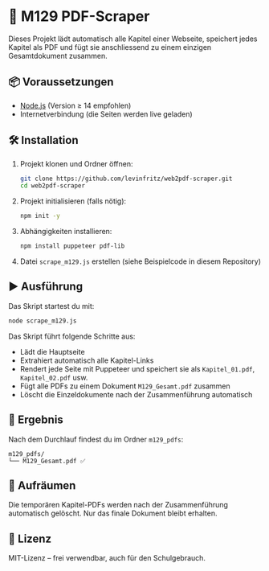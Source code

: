 # 🧾 M129 PDF-Scraper

Dieses Projekt lädt automatisch alle Kapitel einer Webseite, speichert jedes Kapitel als PDF und fügt sie anschliessend zu einem einzigen Gesamtdokument zusammen.

## 📦 Voraussetzungen

- [Node.js](https://nodejs.org/) (Version ≥ 14 empfohlen)
- Internetverbindung (die Seiten werden live geladen)

## 🛠️ Installation

1. Projekt klonen und Ordner öffnen:

   ```bash
   git clone https://github.com/levinfritz/web2pdf-scraper.git
   cd web2pdf-scraper
   ```

2. Projekt initialisieren (falls nötig):

   ```bash
   npm init -y
   ```

3. Abhängigkeiten installieren:

   ```bash
   npm install puppeteer pdf-lib
   ```

4. Datei `scrape_m129.js` erstellen (siehe Beispielcode in diesem Repository)

## ▶️ Ausführung

Das Skript startest du mit:

```bash
node scrape_m129.js
```

Das Skript führt folgende Schritte aus:

- Lädt die Hauptseite
- Extrahiert automatisch alle Kapitel-Links
- Rendert jede Seite mit Puppeteer und speichert sie als `Kapitel_01.pdf`, `Kapitel_02.pdf` usw.
- Fügt alle PDFs zu einem Dokument `M129_Gesamt.pdf` zusammen
- Löscht die Einzeldokumente nach der Zusammenführung automatisch

## 📁 Ergebnis

Nach dem Durchlauf findest du im Ordner `m129_pdfs`:

```text
m129_pdfs/
└── M129_Gesamt.pdf ✅
```

## 🧹 Aufräumen

Die temporären Kapitel-PDFs werden nach der Zusammenführung automatisch gelöscht. Nur das finale Dokument bleibt erhalten.

## 📄 Lizenz

MIT-Lizenz – frei verwendbar, auch für den Schulgebrauch.

